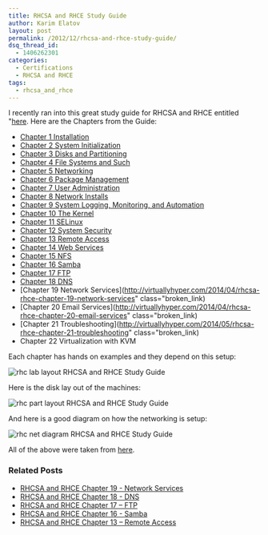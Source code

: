 ```yaml
---
title: RHCSA and RHCE Study Guide
author: Karim Elatov
layout: post
permalink: /2012/12/rhcsa-and-rhce-study-guide/
dsq_thread_id:
  - 1406262301
categories:
  - Certifications
  - RHCSA and RHCE
tags:
  - rhcsa_and_rhce
---
```

I recently ran into this great study guide for RHCSA and RHCE entitled "[here](http://www.pearsonhighered.com/bookseller/product/Handson-Guide-to-the-Red-Hat-Exams-RHCSA-and-RHCE-Cert-Guide-and-Lab-Manual/9780321767950.page). Here are the Chapters from the Guide:

*   [Chapter 1 Installation](http://virtuallyhyper.com/2013/01/rhcsa-and-rhce-chapter-1-installation/)
*   [Chapter 2 System Initialization](http://virtuallyhyper.com/2013/01/rhcsa-and-rhce-chapter-2-system-initialization/)
*   [Chapter 3 Disks and Partitioning](http://virtuallyhyper.com/2013/01/rhcsa-and-rhce-chapter-3-disks-and-partitioning/)
*   [Chapter 4 File Systems and Such](http://virtuallyhyper.com/2013/01/rhcsa-and-rhce-chapter-4-file-systems-and-such/)
*   [Chapter 5 Networking](http://virtuallyhyper.com/2013/01/rhcsa-and-rhce-chapter-5-networking/)
*   [Chapter 6 Package Management](http://virtuallyhyper.com/2013/03/rhcsa-and-rhce-chapter-6-package-management/)
*   [Chapter 7 User Administration](http://virtuallyhyper.com/2013/03/rhcsa-and-rhce-chapter-7-user-administration/)
*   [Chapter 8 Network Installs](http://virtuallyhyper.com/2013/03/rhcsa-and-rhce-chapter-8-network-installs)
*   [Chapter 9 System Logging, Monitoring, and Automation](http://virtuallyhyper.com/2013/06/rhcsa-and-rhce-chapter-9-system-logging-monitoring-and-automation)
*   [Chapter 10 The Kernel](http://virtuallyhyper.com/2013/07/rhcsa-and-rhce-chapter-10-the-kernel/)
*   [Chapter 11 SELinux](http://virtuallyhyper.com/2014/03/rhcsa-rhce-chapter-11-selinux)
*   [Chapter 12 System Security](http://virtuallyhyper.com/2014/03/rhcsa-rhce-chapter-12-system-security)
*   [Chapter 13 Remote Access](http://virtuallyhyper.com/2014/03/rhcsa-rhce-chapter-13-remote-access)
*   [Chapter 14 Web Services](http://virtuallyhyper.com/2014/03/rhcsa-rhce-chapter-14-web-services)
*   [Chapter 15 NFS](http://virtuallyhyper.com/2014/04/rhcsa-rhce-chapter-15-nfs/)
*   [Chapter 16 Samba](http://virtuallyhyper.com/2014/04/rhcsa-rhce-chapter-16-samba/)
*   [Chapter 17 FTP](http://virtuallyhyper.com/2014/04/rhcsa-rhce-chapter-17-ftp)
*   [Chapter 18 DNS](http://virtuallyhyper.com/2014/04/rhcsa-rhce-chapter-18-dns)
*   [Chapter 19 Network Services](http://virtuallyhyper.com/2014/04/rhcsa-rhce-chapter-19-network-services" class="broken_link)
*   [Chapter 20 Email Services](http://virtuallyhyper.com/2014/04/rhcsa-rhce-chapter-20-email-services" class="broken_link)
*   [Chapter 21 Troubleshooting](http://virtuallyhyper.com/2014/05/rhcsa-rhce-chapter-21-troubleshooting" class="broken_link)
*   Chapter 22 Virtualization with KVM

Each chapter has hands on examples and they depend on this setup:

![rhc lab layout RHCSA and RHCE Study Guide](http://virtuallyhyper.com/wp-content/uploads/2012/12/rhc_lab_layout.png)

Here is the disk lay out of the machines:

![rhc part layout RHCSA and RHCE Study Guide](http://virtuallyhyper.com/wp-content/uploads/2012/12/rhc_part_layout.png)

And here is a good diagram on how the networking is setup:

![rhc net diagram RHCSA and RHCE Study Guide](http://virtuallyhyper.com/wp-content/uploads/2012/12/rhc_net_diagram.png)

All of the above were taken from [here](http://ptgmedia.pearsoncmg.com/images/9780321767950/samplepages/0321767950.pdf).

<div class="SPOSTARBUST-Related-Posts">
  <H3>
    Related Posts
  </H3>

  <ul class="entry-meta">
    <li class="SPOSTARBUST-Related-Post">
      <a title="RHCSA and RHCE Chapter 19 - Network Services" href="http://virtuallyhyper.com/2014/05/rhcsa-rhce-chapter-19-network-services/" rel="bookmark">RHCSA and RHCE Chapter 19 - Network Services</a>
    </li>
    <li class="SPOSTARBUST-Related-Post">
      <a title="RHCSA and RHCE Chapter 18 - DNS" href="http://virtuallyhyper.com/2014/04/rhcsa-rhce-chapter-18-dns/" rel="bookmark">RHCSA and RHCE Chapter 18 - DNS</a>
    </li>
    <li class="SPOSTARBUST-Related-Post">
      <a title="RHCSA and RHCE Chapter 17 – FTP" href="http://virtuallyhyper.com/2014/04/rhcsa-rhce-chapter-17-ftp/" rel="bookmark">RHCSA and RHCE Chapter 17 – FTP</a>
    </li>
    <li class="SPOSTARBUST-Related-Post">
      <a title="RHCSA and RHCE Chapter 16 - Samba" href="http://virtuallyhyper.com/2014/04/rhcsa-rhce-chapter-16-samba/" rel="bookmark">RHCSA and RHCE Chapter 16 - Samba</a>
    </li>
    <li class="SPOSTARBUST-Related-Post">
      <a title="RHCSA and RHCE Chapter 13 – Remote Access" href="http://virtuallyhyper.com/2014/03/rhcsa-rhce-chapter-13-remote-access/" rel="bookmark">RHCSA and RHCE Chapter 13 – Remote Access</a>
    </li>
  </ul>
</div>

